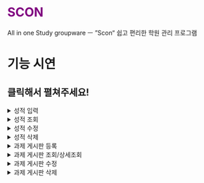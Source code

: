 
<h1 style="color: purple">SCON</h1></span>
All in one Study groupware ㅡ ”Scon“
쉽고 편리한 학원 관리 프로그램 

<h1>기능 시연</h1>
<h2>클릭해서 펼쳐주세요!</h2>
<details>
<summary>성적 입력</summary>
<div markdown="1">

![성적 추가](https://user-images.githubusercontent.com/106756457/172340424-41512d0e-dd84-457b-a96f-7923dd263b33.gif)


</div>
</details>

<details>
<summary>성적 조회</summary>
<div markdown="1">

![성적 조회](https://user-images.githubusercontent.com/106756457/172340548-dd243817-d827-41f8-b0d8-40b4535553c6.gif)


</div>
</details>

<details>
<summary>성적 수정</summary>
<div markdown="1">

![성적 수정](https://user-images.githubusercontent.com/106756457/172340707-e0261abf-7820-4dbb-95fa-a804888a31dc.gif)


</div>
</details>

<details>
<summary>성적 삭제</summary>
<div markdown="1">

![성적 삭제](https://user-images.githubusercontent.com/106756457/172340730-5f6adb93-2200-47c4-9bbb-677c54c780e6.gif)


</div>
</details>

<details>
<summary>과제 게시판 등록</summary>
<div markdown="1">

![과제 등록](https://user-images.githubusercontent.com/106756457/172340785-c64b44c8-8ad4-4cce-bb8a-97f9b39cf4fe.gif)

</div>
</details>

<details>
<summary>과제 게시판 조회/상세조회</summary>
<div markdown="1">

![과제 조회](https://user-images.githubusercontent.com/106756457/172340820-79162971-82cd-465d-b886-ce5e2733e4a6.gif)
![과제 상세조회](https://user-images.githubusercontent.com/106756457/172340842-854b27c2-57f8-4c0c-a7df-a727e1e7d2d2.gif)


</div>
</details>

<details>
<summary>과제 게시판 수정</summary>
<div markdown="1">


![과제 수정](https://user-images.githubusercontent.com/106756457/172340875-99108aa3-9b7e-4019-9cef-25a6aa665f59.gif)

</div>
</details>

<details>
<summary>과제 게시판 삭제</summary>
<div markdown="1">


![과제 삭제](https://user-images.githubusercontent.com/106756457/172340907-43a298d5-f8dd-4642-b284-f2b7bc526d2e.gif)

</div>
</details>

